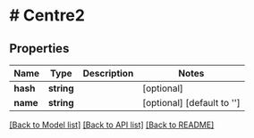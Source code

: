 # # Centre2

## Properties

Name | Type | Description | Notes
------------ | ------------- | ------------- | -------------
**hash** | **string** |  | [optional]
**name** | **string** |  | [optional] [default to '']

[[Back to Model list]](../../README.md#models) [[Back to API list]](../../README.md#endpoints) [[Back to README]](../../README.md)
